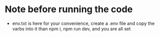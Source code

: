 # Note before running the code
- env.txt is here for your convenience, create a .env file and copy the varbs into it
than npm i, npm run dev, and you are all set



